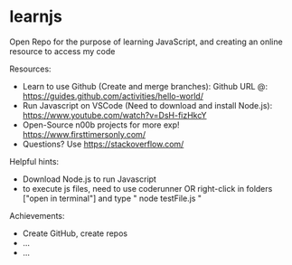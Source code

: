 # learnjs
Open Repo for the purpose of learning JavaScript, and creating an online resource to access my code


Resources:
* Learn to use Github (Create and merge branches): Github URL @: https://guides.github.com/activities/hello-world/
* Run Javascript on VSCode (Need to download and install Node.js): https://www.youtube.com/watch?v=DsH-fizHkcY
* Open-Source n00b projects for more exp! https://www.firsttimersonly.com/
* Questions? Use https://stackoverflow.com/


Helpful hints:
* Download Node.js to run Javascript
* to execute js files, need to use coderunner OR right-click in folders ["open in terminal"] and type " node testFile.js "


Achievements:
* Create GitHub, create repos
*  ...
* ...
